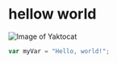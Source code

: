 # hellow world
![Image of Yaktocat](https://octodex.github.com/images/yaktocat.png)
``` javascript
var myVar = "Hello, world!";
```
